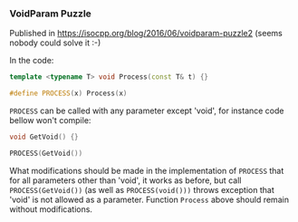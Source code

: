 ### VoidParam Puzzle

Published in https://isocpp.org/blog/2016/06/voidparam-puzzle2 (seems nobody could solve it :-)

In the code:

```C++
template <typename T> void Process(const T& t) {} 

#define PROCESS(x) Process(x)
```

`PROCESS` can be called with any parameter except 'void', for instance code bellow won't compile:

```C++
void GetVoid() {}

PROCESS(GetVoid())
```

What modifications should be made in the implementation of `PROCESS` that for all parameters other than 'void', it works as before,
but call `PROCESS(GetVoid())` (as well as `PROCESS(void()))` throws exception that 'void' is not allowed as a parameter.
Function `Process` above should remain without modifications.


